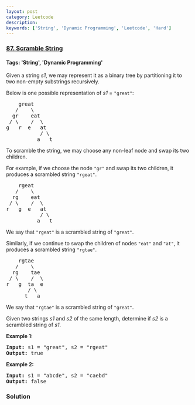 ```yaml
---
layout: post
category: Leetcode
description: 
keywords: ['String', 'Dynamic Programming', 'Leetcode', 'Hard']
---
```

### [87. Scramble String](https://leetcode.com/problems/scramble-string)

#### Tags: 'String', 'Dynamic Programming'

<div class="content__u3I1 question-content__JfgR"><div><p>Given a string <em>s1</em>, we may represent it as a binary tree by partitioning it to two non-empty substrings recursively.</p>
<p>Below is one possible representation of <em>s1</em> = <code>"great"</code>:</p>
<pre>    great
   /    \
  gr    eat
 / \    /  \
g   r  e   at
           / \
          a   t
</pre>
<p>To scramble the string, we may choose any non-leaf node and swap its two children.</p>
<p>For example, if we choose the node <code>"gr"</code> and swap its two children, it produces a scrambled string <code>"rgeat"</code>.</p>
<pre>    rgeat
   /    \
  rg    eat
 / \    /  \
r   g  e   at
           / \
          a   t
</pre>
<p>We say that <code>"rgeat"</code> is a scrambled string of <code>"great"</code>.</p>
<p>Similarly, if we continue to swap the children of nodes <code>"eat"</code> and <code>"at"</code>, it produces a scrambled string <code>"rgtae"</code>.</p>
<pre>    rgtae
   /    \
  rg    tae
 / \    /  \
r   g  ta  e
       / \
      t   a
</pre>
<p>We say that <code>"rgtae"</code> is a scrambled string of <code>"great"</code>.</p>
<p>Given two strings <em>s1</em> and <em>s2</em> of the same length, determine if <em>s2</em> is a scrambled string of <em>s1</em>.</p>
<p><strong>Example 1:</strong></p>
<pre><strong>Input:</strong> s1 = "great", s2 = "rgeat"
<strong>Output:</strong> true
</pre>
<p><strong>Example 2:</strong></p>
<pre><strong>Input:</strong> s1 = "abcde", s2 = "caebd"
<strong>Output:</strong> false</pre>
</div></div>

### Solution
